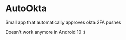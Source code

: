 # AutoOkta
Small app that automatically approves okta 2FA pushes


Doesn't work anymore in Android 10 :(
